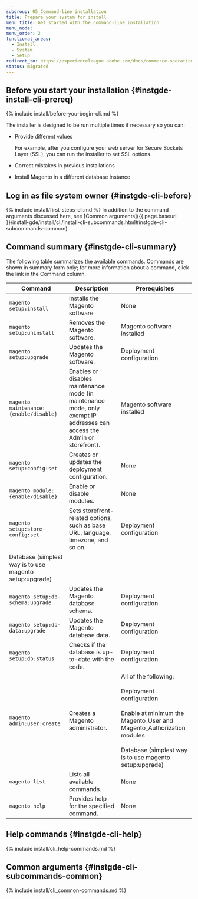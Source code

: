 ```yaml
---
subgroup: 05_Command-line installation
title: Prepare your system for install
menu_title: Get started with the command-line installation
menu_node:
menu_order: 2
functional_areas:
  - Install
  - System
  - Setup
redirect_to: https://experienceleague.adobe.com/docs/commerce-operations/installation-guide/composer.html
status: migrated
---
```


## Before you start your installation {#instgde-install-cli-prereq}
{% include install/before-you-begin-cli.md %}

The installer is designed to be run multiple times if necessary so you can:

*  Provide different values

   For example, after you configure your web server for Secure Sockets Layer (SSL), you can run the installer to set SSL options.

*  Correct mistakes in previous installations
*  Install Magento in a different database instance

## Log in as file system owner {#instgde-cli-before}

{% include install/first-steps-cli.md %}
In addition to the command arguments discussed here, see [Common arguments]({{ page.baseurl }}/install-gde/install/cli/install-cli-subcommands.html#instgde-cli-subcommands-common).

## Command summary {#instgde-cli-summary}

The following table summarizes the available commands. Commands are shown in summary form only; for more information about a command, click the link in the Command column.

|Command|Description|Prerequisites|
|--- |--- |--- |
|`magento setup:install`|Installs the Magento software|None|
|`magento setup:uninstall`|Removes the Magento software.|Magento software installed|
|`magento setup:upgrade`|Updates the Magento software.|Deployment configuration|
|`magento maintenance:{enable/disable}`|Enables or disables maintenance mode (in maintenance mode, only exempt IP addresses can access the Admin or storefront).|Magento software installed|
|`magento setup:config:set`|Creates or updates the deployment configuration.|None|
|`magento module:{enable/disable}`|Enable or disable modules.|None|
|`magento setup:store-config:set`|Sets storefront-related options, such as base URL, language, timezone, and so on.|Deployment configuration
Database (simplest way is to use magento setup:upgrade)|
|`magento setup:db-schema:upgrade`|Updates the Magento database schema.|Deployment configuration|
|`magento setup:db-data:upgrade`|Updates the Magento database data.|Deployment configuration|
|`magento setup:db:status`|Checks if the database is up-to-date with the code.|Deployment configuration|
|`magento admin:user:create`|Creates a Magento administrator.|All of the following:<br><br>Deployment configuration<br><br>Enable at minimum the Magento_User and Magento_Authorization modules<br><br>Database (simplest way is to use magento setup:upgrade)|
|`magento list`|Lists all available commands.|None|
|`magento help`|Provides help for the specified command.|None|

## Help commands {#instgde-cli-help}
{% include install/cli_help-commands.md %}

## Common arguments {#instgde-cli-subcommands-common}
{% include install/cli_common-commands.md %}